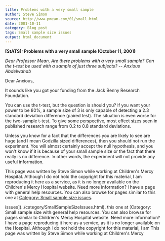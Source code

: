 ```yaml
---
title: Problems with a very small sample
author: Steve Simon
source: http://www.pmean.com/01/small.html
date: 2001-10-11
category: Blog post
tags: Small sample size issues
output: html_document
---
```

****[StATS]:** Problems with a very small sample
(October 11, 2001)**

*Dear Professor Mean, Are there problems with a very small sample? Can
the t-test be used with a sample of just three subjects? \-- Anxious
Abdelwahab*

Dear Anxious,

It sounds like you got your funding from the Jack Benny Research
Foundation.

You can use the t-test, but the question is should you? If you want your
power to be 80%, a sample size of 3 is only capable of detecting a 2.3
standard deviation difference (paired test). The situation is even worse
for the two-sample t-test. To give some perspective, most effect sizes
seen in published research range from 0.2 to 0.8 standard deviations.

Unless you know for a fact that the differences you are likely to see
are huge (and I mean Godzilla sized differences), then you should not
run the experiment. You will almost certainly accept the null
hypothesis, and you won\'t know if it is because of your small sample
size or the fact that there really is no difference. In other words, the
experiment will not provide any useful information.

This page was written by Steve Simon while working at Children\'s Mercy
Hospital. Although I do not hold the copyright for this material, I am
reproducing it here as a service, as it is no longer available on the
Children\'s Mercy Hospital website. Need more information? I have a page
with general help resources. You can also browse for pages similar to
this one at [Category: Small sample size
issues](../category/SmallSampleSizeIssues.html).
<!---More--->
issues](../category/SmallSampleSizeIssues.html).
this one at [Category: Small sample size
with general help resources. You can also browse for pages similar to
Children\'s Mercy Hospital website. Need more information? I have a page
reproducing it here as a service, as it is no longer available on the
Hospital. Although I do not hold the copyright for this material, I am
This page was written by Steve Simon while working at Children\'s Mercy

<!---Do not use
****[StATS]:** Problems with a very small sample
This page was written by Steve Simon while working at Children\'s Mercy
Hospital. Although I do not hold the copyright for this material, I am
reproducing it here as a service, as it is no longer available on the
Children\'s Mercy Hospital website. Need more information? I have a page
with general help resources. You can also browse for pages similar to
this one at [Category: Small sample size
issues](../category/SmallSampleSizeIssues.html).
--->

